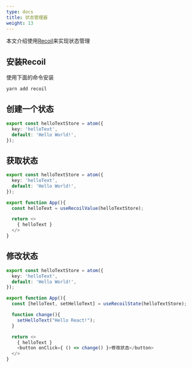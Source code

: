 ```yaml
---
type: docs
title: 状态管理器
weight: 13
---
```


本文介绍使用[Recoil](https://recoiljs.org/zh-hans/)来实现状态管理

## 安装Recoil

使用下面的命令安装

```bash
yarn add recoil
```

## 创建一个状态

```ts
export const helloTextStore = atom({
  key: 'helloText',
  default: 'Hello World!',
});
```

## 获取状态
```ts
export const helloTextStore = atom({
  key: 'helloText',
  default: 'Hello World!',
});

export function App(){
  const helloText = useRecoilValue(helloTextStore);

  return <>
    { helloText }
  </>
}

```

## 修改状态

```ts
export const helloTextStore = atom({
  key: 'helloText',
  default: 'Hello World!',
});

export function App(){
  const [helloText, setHelloText] = useRecoilState(helloTextStore);

  function change(){
    setHelloText("Hello React!");
  }

  return <>
    { helloText }
    <button onClick={ () => change() }>修改状态</button>
  </>
}

```


